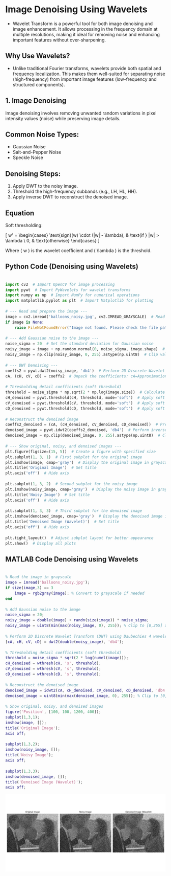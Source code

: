 # Image Denoising Using Wavelets

- Wavelet Transform is a powerful tool for both image denoising and image enhancement. It allows processing in the frequency domain at multiple resolutions, making it ideal for removing noise and enhancing important features without over-sharpening.

## Why Use Wavelets?

- Unlike traditional Fourier transforms, wavelets provide both spatial and frequency localization. This makes them well-suited for separating noise (high-frequency) from important image features (low-frequency and structured components).

## 1. Image Denoising

Image denoising involves removing unwanted random variations in pixel intensity values (noise) while preserving image details.

## Common Noise Types:
- Gaussian Noise
- Salt-and-Pepper Noise
- Speckle Noise

## Denoising Steps:

1. Apply DWT to the noisy image.
2. Threshold the high-frequency subbands (e.g., LH, HL, HH).
3. Apply inverse DWT to reconstruct the denoised image.

## Equation

Soft thresholding:

\[
w' = \begin{cases}
\text{sign}(w) \cdot (|w| - \lambda), & \text{if } |w| > \lambda \\
0, & \text{otherwise}
\end{cases}
\]

Where \( w \) is the wavelet coefficient and \( \lambda \) is the threshold.


## Python Code (Denoising using Wavelets)

```python

import cv2  # Import OpenCV for image processing
import pywt  # Import PyWavelets for wavelet transforms
import numpy as np  # Import NumPy for numerical operations
import matplotlib.pyplot as plt  # Import Matplotlib for plotting

# --- Read and prepare the image ---
image = cv2.imread('balloons_noisy.jpg', cv2.IMREAD_GRAYSCALE)  # Read the image in grayscale mode
if image is None:
    raise FileNotFoundError("Image not found. Please check the file path.")  # Raise error if image is not found

# --- Add Gaussian noise to the image ---
noise_sigma = 20  # Set the standard deviation for Gaussian noise
noisy_image = image + np.random.normal(0, noise_sigma, image.shape)  # Add Gaussian noise to the image
noisy_image = np.clip(noisy_image, 0, 255).astype(np.uint8)  # Clip values to valid range and convert to uint8

# --- DWT Denoising ---
coeffs2 = pywt.dwt2(noisy_image, 'db4')  # Perform 2D Discrete Wavelet Transform using Daubechies 4 wavelet
cA, (cH, cV, cD) = coeffs2  # Unpack the coefficients: cA=Approximation, cH=Horizontal, cV=Vertical, cD=Diagonal

# Thresholding detail coefficients (soft threshold)
threshold = noise_sigma * np.sqrt(2 * np.log(image.size))  # Calculate threshold value for denoising
cH_denoised = pywt.threshold(cH, threshold, mode='soft')  # Apply soft thresholding to horizontal details
cV_denoised = pywt.threshold(cV, threshold, mode='soft')  # Apply soft thresholding to vertical details
cD_denoised = pywt.threshold(cD, threshold, mode='soft')  # Apply soft thresholding to diagonal details

# Reconstruct the denoised image
coeffs2_denoised = (cA, (cH_denoised, cV_denoised, cD_denoised))  # Prepare the denoised coefficients
denoised_image = pywt.idwt2(coeffs2_denoised, 'db4')  # Perform inverse DWT to reconstruct the image
denoised_image = np.clip(denoised_image, 0, 255).astype(np.uint8)  # Clip values and convert to uint8

# --- Show original, noisy, and denoised images ---
plt.figure(figsize=(15, 5))  # Create a figure with specified size
plt.subplot(1, 3, 1)  # First subplot for the original image
plt.imshow(image, cmap='gray')  # Display the original image in grayscale
plt.title('Original Image')  # Set title
plt.axis('off')  # Hide axis

plt.subplot(1, 3, 2)  # Second subplot for the noisy image
plt.imshow(noisy_image, cmap='gray')  # Display the noisy image in grayscale
plt.title('Noisy Image')  # Set title
plt.axis('off')  # Hide axis

plt.subplot(1, 3, 3)  # Third subplot for the denoised image
plt.imshow(denoised_image, cmap='gray')  # Display the denoised image in grayscale
plt.title('Denoised Image (Wavelet)')  # Set title
plt.axis('off')  # Hide axis

plt.tight_layout()  # Adjust subplot layout for better appearance
plt.show()  # Display all plots

```
## MATLAB Code Denoising using Wavelets 

```matlab

% Read the image in grayscale
image = imread('balloons_noisy.jpg');
if size(image,3) == 3
    image = rgb2gray(image); % Convert to grayscale if needed
end

% Add Gaussian noise to the image
noise_sigma = 20;
noisy_image = double(image) + randn(size(image)) * noise_sigma;
noisy_image = uint8(min(max(noisy_image, 0), 255)); % Clip to [0,255] and convert to uint8

% Perform 2D Discrete Wavelet Transform (DWT) using Daubechies 4 wavelet
[cA, cH, cV, cD] = dwt2(double(noisy_image), 'db4');

% Thresholding detail coefficients (soft threshold)
threshold = noise_sigma * sqrt(2 * log(numel(image)));
cH_denoised = wthresh(cH, 's', threshold);
cV_denoised = wthresh(cV, 's', threshold);
cD_denoised = wthresh(cD, 's', threshold);

% Reconstruct the denoised image
denoised_image = idwt2(cA, cH_denoised, cV_denoised, cD_denoised, 'db4');
denoised_image = uint8(min(max(denoised_image, 0), 255)); % Clip to [0,255] and convert to uint8

% Show original, noisy, and denoised images
figure('Position', [100, 100, 1200, 400]);
subplot(1,3,1);
imshow(image, []);
title('Original Image');
axis off;

subplot(1,3,2);
imshow(noisy_image, []);
title('Noisy Image');
axis off;

subplot(1,3,3);
imshow(denoised_image, []);
title('Denoised Image (Wavelet)');
axis off;

```
![RLE Image](photows/ImageDenoising1.png)